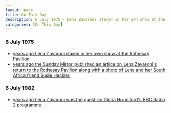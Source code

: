 ```yaml
---
layout: page
title: On This Day
description: 6 July 1975 - Lena Zavaroni stared in her own show at the Rothesay Pavilion also on the same day the Sunday Mirror published an artilce on Lena Zavaroni's return to the Rothesay Pavilion along with a photo of Lena and her South Africa friend Susie Heckler.
categories: [On This Day]
---
```


### 6 July 1975
* [<span id="age1"></span> years ago Lena Zavaroni stared in her own show at the Rothesay Pavilion.](/theatre/the%20lena%20zavaroni%20show/1975/07/06/the-lena-zavaroni-show.html)
* [<span id="age2"></span> years ago the Sunday Mirror published an artilce on Lena Zavaroni's return to the Rothesay Pavilion along with a photo of Lena and her South Africa friend Susie Heckler.](/newspapers/1975/07/06/the-sunday-mirror.html)

### 6 July 1982
* [<span id="age3"></span> years ago Lena Zavaroni was the guest on Gloria Hunniford's BBC Radio 2 programme.](/bbc%20radio%202/1982/07/06/gloria-hunniford.html)

<!-- Script for calculating number of years ago -->
<script>
var dob = '19750706';
var year = Number(dob.substr(0, 4));
var month = Number(dob.substr(4, 2)) - 1;
var day = Number(dob.substr(6, 2));
var today = new Date();
var age1 = today.getFullYear() - year;
if (today.getMonth() < month || (today.getMonth() == month && today.getDate() < day)) {
age1--;
}
document.getElementById("age1").innerHTML=age1;

var dob = '19750706';
var year = Number(dob.substr(0, 4));
var month = Number(dob.substr(4, 2)) - 1;
var day = Number(dob.substr(6, 2));
var today = new Date();
var age2 = today.getFullYear() - year;
if (today.getMonth() < month || (today.getMonth() == month && today.getDate() < day)) {
age2--;
}
document.getElementById("age2").innerHTML=age2;

var dob = '19820706';
var year = Number(dob.substr(0, 4));
var month = Number(dob.substr(4, 2)) - 1;
var day = Number(dob.substr(6, 2));
var today = new Date();
var age3 = today.getFullYear() - year;
if (today.getMonth() < month || (today.getMonth() == month && today.getDate() < day)) {
age3--;
}
document.getElementById("age3").innerHTML=age3;
</script>

